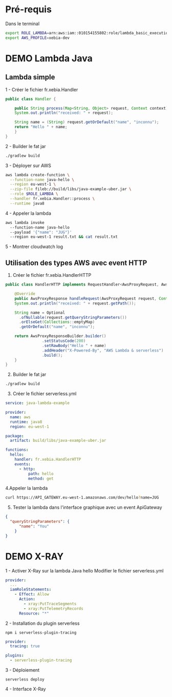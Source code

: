 

# Pré-requis
Dans le terminal
```bash
export ROLE_LAMBDA=arn:aws:iam::010154155802:role/lambda_basic_execution
export AWS_PROFILE=xebia-dev
```

# DEMO Lambda Java

## Lambda simple

1 - Créer le fichier fr.xebia.Handler
```java
public class Handler {

	public String process(Map<String, Object> request, Context context) {
    System.out.println("received: " + request);

    String name = (String) request.getOrDefault("name", "inconnu");
    return "Hello " + name;
	}
}
```
2 - Builder le fat jar
```bash
./gradlew build
```

3 - Déployer sur AWS
```bash
aws lambda create-function \
  --function-name java-hello \
  --region eu-west-1 \
  --zip-file fileb://build/libs/java-example-uber.jar \
  --role $ROLE_LAMBDA \
  --handler fr.xebia.Handler::process \
  --runtime java8
```

4 - Appeler la lambda
```bash
aws lambda invoke 
  --function-name java-hello 
  --payload '{"name": "JUG"}' 
  --region eu-west-1 result.txt && cat result.txt
```

5 - Montrer cloudwatch log
 

## Utilisation des types AWS avec event HTTP
1. Créer le fichier fr.xebia.HandlerHTTP
```java
public class HandlerHTTP implements RequestHandler<AwsProxyRequest, AwsProxyResponse> {

	@Override
	public AwsProxyResponse handleRequest(AwsProxyRequest request, Context context) {
    System.out.println("received: " + request.getPath());

    String name = Optional
      .ofNullable(request.getQueryStringParameters())
      .orElseGet(Collections::emptyMap)
      .getOrDefault("name", "inconnu");

    return AwsProxyResponseBuilder.builder()
				.setStatusCode(200)
				.setRawBody("Hello " + name)
				.addHeader("X-Powered-By", "AWS Lambda & serverless")
				.build();
	}
}
```

2. Builder le fat jar
```bash
./gradlew build
```

3. Créer le fichier serverless.yml

```yaml
service: java-lambda-example

provider:
  name: aws
  runtime: java8
  region: eu-west-1

package:
  artifact: build/libs/java-example-uber.jar

functions:
  hello:
    handler: fr.xebia.HandlerHTTP
    events:
      - http:
          path: hello
          method: get
```

4.Appeler la lambda
```bash
curl https://API_GATEWAY.eu-west-1.amazonaws.com/dev/hello?name=JUG
```

5. Tester la lambda dans l'interface graphique avec un event ApiGateway
```json
{
  "queryStringParameters": {
      "name": "You"
    }
}
```


# DEMO X-RAY

1 - Activer X-Ray sur la lambda Java hello
Modifier le fichier serverless.yml

```yaml
provider:
  ...
  iamRoleStatements:
    - Effect: Allow
      Action:
        - xray:PutTraceSegments
        - xray:PutTelemetryRecords
      Resource: "*"
```

2 - Installation du plugin serverless
```
npm i serverless-plugin-tracing
```

```yaml
provider:
  tracing: true

plugins:
  - serverless-plugin-tracing
```

3 - Déploiement
```
serverless deploy
```


4 - Interface X-Ray
